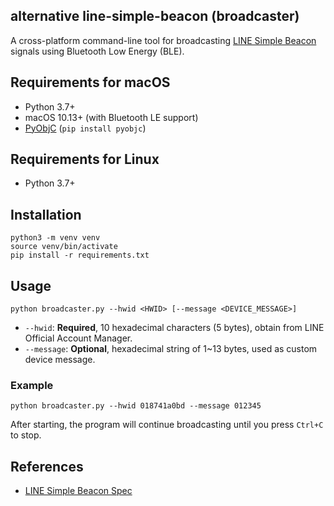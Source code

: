 ## alternative line-simple-beacon (broadcaster)

A cross-platform command-line tool for broadcasting [LINE Simple Beacon](https://github.com/line/line-simple-beacon) signals using Bluetooth Low Energy (BLE).

## Requirements for macOS

- Python 3.7+
- macOS 10.13+ (with Bluetooth LE support)
- [PyObjC](https://pyobjc.readthedocs.io/en/latest/) (`pip install pyobjc`)

## Requirements for Linux

- Python 3.7+

## Installation

```
python3 -m venv venv
source venv/bin/activate
pip install -r requirements.txt
```

## Usage

```
python broadcaster.py --hwid <HWID> [--message <DEVICE_MESSAGE>]
```

- `--hwid`: **Required**, 10 hexadecimal characters (5 bytes), obtain from LINE Official Account Manager.
- `--message`: **Optional**, hexadecimal string of 1~13 bytes, used as custom device message.

### Example

```
python broadcaster.py --hwid 018741a0bd --message 012345
```

After starting, the program will continue broadcasting until you press `Ctrl+C` to stop.

## References

- [LINE Simple Beacon Spec](https://github.com/line/line-simple-beacon/blob/master/README.en.md)

